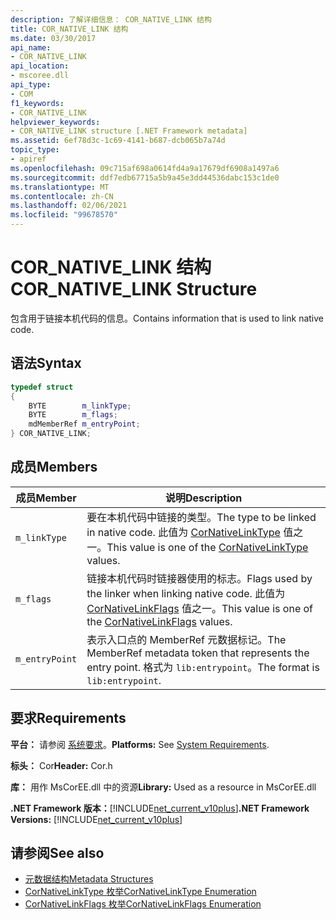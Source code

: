 ```yaml
---
description: 了解详细信息： COR_NATIVE_LINK 结构
title: COR_NATIVE_LINK 结构
ms.date: 03/30/2017
api_name:
- COR_NATIVE_LINK
api_location:
- mscoree.dll
api_type:
- COM
f1_keywords:
- COR_NATIVE_LINK
helpviewer_keywords:
- COR_NATIVE_LINK structure [.NET Framework metadata]
ms.assetid: 6ef78d3c-1c69-4141-b687-dcb065b7a74d
topic_type:
- apiref
ms.openlocfilehash: 09c715af698a0614fd4a9a17679df6908a1497a6
ms.sourcegitcommit: ddf7edb67715a5b9a45e3dd44536dabc153c1de0
ms.translationtype: MT
ms.contentlocale: zh-CN
ms.lasthandoff: 02/06/2021
ms.locfileid: "99678570"
---
```

# <a name="cor_native_link-structure"></a><span data-ttu-id="b1f56-103">COR_NATIVE_LINK 结构</span><span class="sxs-lookup"><span data-stu-id="b1f56-103">COR_NATIVE_LINK Structure</span></span>

<span data-ttu-id="b1f56-104">包含用于链接本机代码的信息。</span><span class="sxs-lookup"><span data-stu-id="b1f56-104">Contains information that is used to link native code.</span></span>  
  
## <a name="syntax"></a><span data-ttu-id="b1f56-105">语法</span><span class="sxs-lookup"><span data-stu-id="b1f56-105">Syntax</span></span>  
  
```cpp  
typedef struct
{  
    BYTE        m_linkType;  
    BYTE        m_flags;  
    mdMemberRef m_entryPoint;  
} COR_NATIVE_LINK;  
```  
  
## <a name="members"></a><span data-ttu-id="b1f56-106">成员</span><span class="sxs-lookup"><span data-stu-id="b1f56-106">Members</span></span>  
  
|<span data-ttu-id="b1f56-107">成员</span><span class="sxs-lookup"><span data-stu-id="b1f56-107">Member</span></span>|<span data-ttu-id="b1f56-108">说明</span><span class="sxs-lookup"><span data-stu-id="b1f56-108">Description</span></span>|  
|------------|-----------------|  
|`m_linkType`|<span data-ttu-id="b1f56-109">要在本机代码中链接的类型。</span><span class="sxs-lookup"><span data-stu-id="b1f56-109">The type to be linked in native code.</span></span> <span data-ttu-id="b1f56-110">此值为 [CorNativeLinkType](cornativelinktype-enumeration.md) 值之一。</span><span class="sxs-lookup"><span data-stu-id="b1f56-110">This value is one of the [CorNativeLinkType](cornativelinktype-enumeration.md) values.</span></span>|  
|`m_flags`|<span data-ttu-id="b1f56-111">链接本机代码时链接器使用的标志。</span><span class="sxs-lookup"><span data-stu-id="b1f56-111">Flags used by the linker when linking native code.</span></span> <span data-ttu-id="b1f56-112">此值为 [CorNativeLinkFlags](cornativelinkflags-enumeration.md) 值之一。</span><span class="sxs-lookup"><span data-stu-id="b1f56-112">This value is one of the [CorNativeLinkFlags](cornativelinkflags-enumeration.md) values.</span></span>|  
|`m_entryPoint`|<span data-ttu-id="b1f56-113">表示入口点的 MemberRef 元数据标记。</span><span class="sxs-lookup"><span data-stu-id="b1f56-113">The MemberRef metadata token that represents the entry point.</span></span> <span data-ttu-id="b1f56-114">格式为 `lib:entrypoint`。</span><span class="sxs-lookup"><span data-stu-id="b1f56-114">The format is `lib:entrypoint`.</span></span>|  
  
## <a name="requirements"></a><span data-ttu-id="b1f56-115">要求</span><span class="sxs-lookup"><span data-stu-id="b1f56-115">Requirements</span></span>  

 <span data-ttu-id="b1f56-116">**平台：** 请参阅 [系统要求](../../get-started/system-requirements.md)。</span><span class="sxs-lookup"><span data-stu-id="b1f56-116">**Platforms:** See [System Requirements](../../get-started/system-requirements.md).</span></span>  
  
 <span data-ttu-id="b1f56-117">**标头：** Cor</span><span class="sxs-lookup"><span data-stu-id="b1f56-117">**Header:** Cor.h</span></span>  
  
 <span data-ttu-id="b1f56-118">**库：** 用作 MsCorEE.dll 中的资源</span><span class="sxs-lookup"><span data-stu-id="b1f56-118">**Library:** Used as a resource in MsCorEE.dll</span></span>  
  
 <span data-ttu-id="b1f56-119">**.NET Framework 版本：**[!INCLUDE[net_current_v10plus](../../../../includes/net-current-v10plus-md.md)]</span><span class="sxs-lookup"><span data-stu-id="b1f56-119">**.NET Framework Versions:** [!INCLUDE[net_current_v10plus](../../../../includes/net-current-v10plus-md.md)]</span></span>  
  
## <a name="see-also"></a><span data-ttu-id="b1f56-120">请参阅</span><span class="sxs-lookup"><span data-stu-id="b1f56-120">See also</span></span>

- [<span data-ttu-id="b1f56-121">元数据结构</span><span class="sxs-lookup"><span data-stu-id="b1f56-121">Metadata Structures</span></span>](metadata-structures.md)
- [<span data-ttu-id="b1f56-122">CorNativeLinkType 枚举</span><span class="sxs-lookup"><span data-stu-id="b1f56-122">CorNativeLinkType Enumeration</span></span>](cornativelinktype-enumeration.md)
- [<span data-ttu-id="b1f56-123">CorNativeLinkFlags 枚举</span><span class="sxs-lookup"><span data-stu-id="b1f56-123">CorNativeLinkFlags Enumeration</span></span>](cornativelinkflags-enumeration.md)
